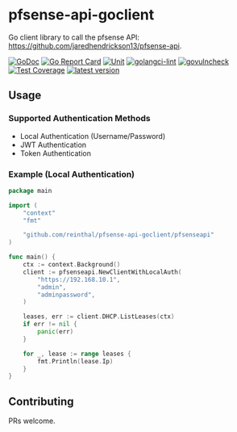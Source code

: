 # pfsense-api-goclient

Go client library to call the pfsense API: https://github.com/jaredhendrickson13/pfsense-api. 

[![GoDoc](https://godoc.org/github.com/sjafferali/pfsense-api-goclient/v2?status.svg)](https://pkg.go.dev/github.com/sjafferali/pfsense-api-goclient/v2)
[![Go Report Card](https://goreportcard.com/badge/github.com/sjafferali/pfsense-api-goclient/v2)](https://goreportcard.com/report/github.com/sjafferali/pfsense-api-goclient/v2)
[![Unit](https://github.com/sjafferali/pfsense-api-goclient/actions/workflows/unit.yaml/badge.svg?branch=v2)](https://github.com/sjafferali/pfsense-api-goclient/actions?query=branch%3Av2)
[![golangci-lint](https://github.com/sjafferali/pfsense-api-goclient/actions/workflows/golang-ci-lint.yaml/badge.svg?branch=v2)](https://github.com/sjafferali/pfsense-api-goclient/actions?query=branch%3Av2)
[![govulncheck](https://github.com/sjafferali/pfsense-api-goclient/actions/workflows/govulncheck.yaml/badge.svg?branch=v2)](https://github.com/sjafferali/pfsense-api-goclient/actions?query=branch%3Av2)
[![Test Coverage](https://codecov.io/gh/sjafferali/pfsense-api-goclient/branch/v2/graph/badge.svg)](https://codecov.io/gh/sjafferali/pfsense-api-goclient)
[![latest version](https://img.shields.io/github/tag/sjafferali/pfsense-api-goclient.svg)](https://github.com/sjafferali/pfsense-apfsense-api-goclient)

## Usage

### Supported Authentication Methods
- Local Authentication (Username/Password)
- JWT Authentication
- Token Authentication

### Example (Local Authentication)
```go
package main

import (
	"context"
	"fmt"

	"github.com/reinthal/pfsense-api-goclient/pfsenseapi"
)

func main() {
	ctx := context.Background()
	client := pfsenseapi.NewClientWithLocalAuth(
		"https://192.168.10.1",
		"admin",
		"adminpassword",
	)

	leases, err := client.DHCP.ListLeases(ctx)
	if err != nil {
		panic(err)
	}

	for _, lease := range leases {
		fmt.Println(lease.Ip)
	}
}
```

## Contributing

PRs welcome.
